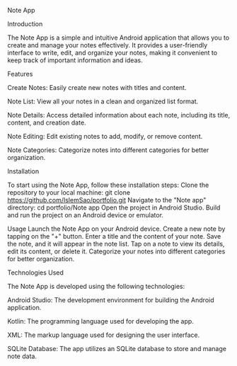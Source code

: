 Note App

Introduction

The Note App is a simple and intuitive Android application that allows you to create and manage your notes effectively. It provides a user-friendly interface to write, edit, and organize your notes, making it convenient to keep track of important information and ideas.

Features

Create Notes: Easily create new notes with titles and content.

Note List: View all your notes in a clean and organized list format.

Note Details: Access detailed information about each note, including its title, content, and creation date.

Note Editing: Edit existing notes to add, modify, or remove content.

Note Categories: Categorize notes into different categories for better organization.

Installation

To start using the Note App, follow these installation steps:
Clone the repository to your local machine: git clone https://github.com/IslemSao/portfolio.git
Navigate to the "Note app" directory: cd portfolio/Note app
Open the project in Android Studio.
Build and run the project on an Android device or emulator.

Usage
Launch the Note App on your Android device.
Create a new note by tapping on the "+" button.
Enter a title and the content of your note.
Save the note, and it will appear in the note list.
Tap on a note to view its details, edit its content, or delete it.
Categorize your notes into different categories for better organization.

Technologies Used

The Note App is developed using the following technologies:

Android Studio: The development environment for building the Android application.

Kotlin: The programming language used for developing the app.

XML: The markup language used for designing the user interface.

SQLite Database: The app utilizes an SQLite database to store and manage note data.

